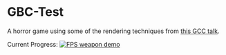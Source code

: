 # GBC-Test
A horror game using some of the rendering techniques from [this GCC talk](https://www.youtube.com/watch?v=ZW8gWgpptI8&ab_channel=GDC). 

Current Progress:
[![FPS weapon demo](https://img.youtube.com/vi/UWSs6utjMno/0.jpg)](https://youtu.be/UWSs6utjMno)
